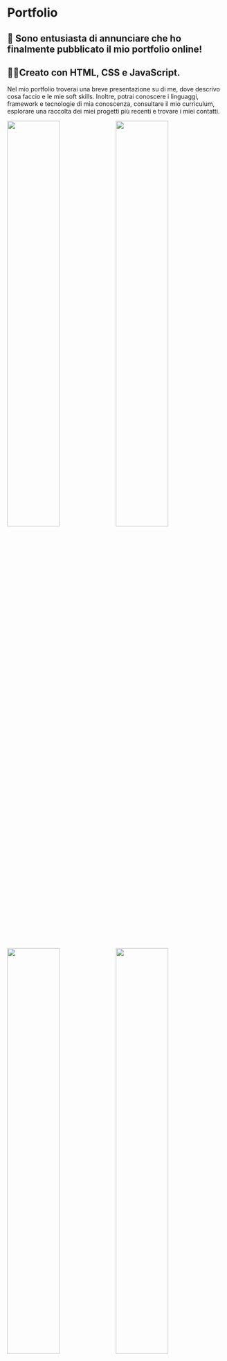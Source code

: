 # Portfolio

## 🚀 Sono entusiasta di annunciare che ho finalmente pubblicato il mio portfolio online!
## 👨‍💻Creato con HTML, CSS e JavaScript.

Nel mio portfolio troverai una breve presentazione su di me, dove descrivo cosa faccio e le mie soft skills. Inoltre, potrai conoscere i linguaggi, framework e tecnologie di mia conoscenza, consultare il mio curriculum, esplorare una raccolta dei miei progetti più recenti e trovare i miei contatti.


<img src="https://github.com/Talhaimran03/portfolio/assets/101459540/1c7c31be-457a-4be2-8b79-a48b430efdb9" width="49%"> 
<img src="https://github.com/Talhaimran03/portfolio/assets/101459540/940bb289-ca1e-451b-9a8b-d9c54cfb0812" width="49%">
<img src="https://github.com/Talhaimran03/portfolio/assets/101459540/143f941f-0b19-422e-9f41-dbd5a3ad6ebe" width="49%">
<img src="https://github.com/Talhaimran03/portfolio/assets/101459540/36b17635-a32f-4c09-84a0-ceb3f5b8b70e" width="49%">
